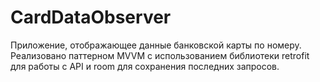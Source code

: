 # CardDataObserver
Приложение, отображающее данные банковской карты по номеру. Реализовано паттерном MVVM с использованием библиотеки retrofit для работы с API и room для сохранения последних запросов.
